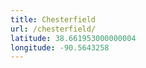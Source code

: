 ```yaml
---
title: Chesterfield
url: /chesterfield/
latitude: 38.661953000000004
longitude: -90.5643258
---
```

